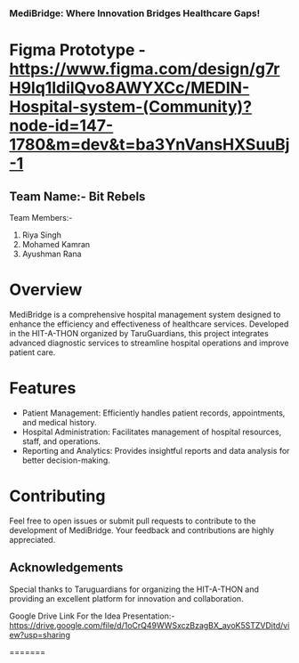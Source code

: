
### MediBridge: Where Innovation Bridges Healthcare Gaps!
# Figma Prototype - https://www.figma.com/design/g7rH9lq1ldilQvo8AWYXCc/MEDIN-Hospital-system-(Community)?node-id=147-1780&m=dev&t=ba3YnVansHXSuuBj-1
## Team Name:- Bit Rebels
  Team Members:-
  1) Riya Singh
  2) Mohamed Kamran
  3) Ayushman Rana

# Overview
MediBridge is a comprehensive hospital management system designed to enhance the efficiency and effectiveness of healthcare services. Developed in the HIT-A-THON organized by TaruGuardians, this project integrates advanced  diagnostic services to streamline hospital operations and improve patient care.

# Features
- Patient Management: Efficiently handles patient records, appointments, and medical history.
- Hospital Administration: Facilitates management of hospital resources, staff, and operations.
- Reporting and Analytics: Provides insightful reports and data analysis for better decision-making.

# Contributing
Feel free to open issues or submit pull requests to contribute to the development of MediBridge. Your feedback and contributions are highly appreciated.

## Acknowledgements
Special thanks to Taruguardians for organizing the HIT-A-THON and providing an excellent platform for innovation and collaboration.

Google Drive Link For the Idea Presentation:- https://drive.google.com/file/d/1oCrQ49WWSxczBzagBX_ayoK5STZVDitd/view?usp=sharing

=======


